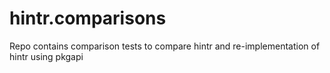# hintr.comparisons

Repo contains comparison tests to compare hintr and re-implementation of hintr using pkgapi

